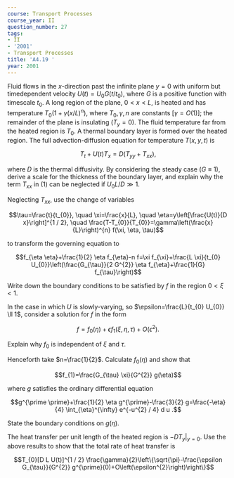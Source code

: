 ```yaml
---
course: Transport Processes
course_year: II
question_number: 27
tags:
- II
- '2001'
- Transport Processes
title: 'A4.19 '
year: 2001
---
```



Fluid flows in the $x$-direction past the infinite plane $y=0$ with uniform but timedependent velocity $U(t)=U_{0} G\left(t / t_{0}\right)$, where $G$ is a positive function with timescale $t_{0}$. A long region of the plane, $0<x<L$, is heated and has temperature $T_{0}\left(1+\gamma(x / L)^{n}\right)$, where $T_{0}, \gamma, n$ are constants $[\gamma=O(1)]$; the remainder of the plane is insulating $\left(T_{y}=0\right)$. The fluid temperature far from the heated region is $T_{0}$. A thermal boundary layer is formed over the heated region. The full advection-diffusion equation for temperature $T(x, y, t)$ is

$$T_{t}+U(t) T_{x}=D\left(T_{y y}+T_{x x}\right),$$

where $D$ is the thermal diffusivity. By considering the steady case $(G \equiv 1)$, derive a scale for the thickness of the boundary layer, and explain why the term $T_{x x}$ in (1) can be neglected if $U_{0} L / D \gg 1$.

Neglecting $T_{x x}$, use the change of variables

$$\tau=\frac{t}{t_{0}}, \quad \xi=\frac{x}{L}, \quad \eta=y\left[\frac{U(t)}{D x}\right]^{1 / 2}, \quad \frac{T-T_{0}}{T_{0}}=\gamma\left(\frac{x}{L}\right)^{n} f(\xi, \eta, \tau)$$

to transform the governing equation to

$$f_{\eta \eta}+\frac{1}{2} \eta f_{\eta}-n f=\xi f_{\xi}+\frac{L \xi}{t_{0} U_{0}}\left(\frac{G_{\tau}}{2 G^{2}} \eta f_{\eta}+\frac{1}{G} f_{\tau}\right)$$

Write down the boundary conditions to be satisfied by $f$ in the region $0<\xi<1$.

In the case in which $U$ is slowly-varying, so $\epsilon=\frac{L}{t_{0} U_{0}} \ll 1$, consider a solution for $f$ in the form

$$f=f_{0}(\eta)+\epsilon f_{1}(\xi, \eta, \tau)+O\left(\epsilon^{2}\right) .$$

Explain why $f_{0}$ is independent of $\xi$ and $\tau$.

Henceforth take $n=\frac{1}{2}$. Calculate $f_{0}(\eta)$ and show that

$$f_{1}=\frac{G_{\tau} \xi}{G^{2}} g(\eta)$$

where $g$ satisfies the ordinary differential equation

$$g^{\prime \prime}+\frac{1}{2} \eta g^{\prime}-\frac{3}{2} g=\frac{-\eta}{4} \int_{\eta}^{\infty} e^{-u^{2} / 4} d u .$$

State the boundary conditions on $g(\eta)$.

The heat transfer per unit length of the heated region is $-\left.D T_{y}\right|_{y=0}$. Use the above results to show that the total rate of heat transfer is

$$T_{0}[D L U(t)]^{1 / 2} \frac{\gamma}{2}\left\{\sqrt{\pi}-\frac{\epsilon G_{\tau}}{G^{2}} g^{\prime}(0)+O\left(\epsilon^{2}\right)\right\}$$